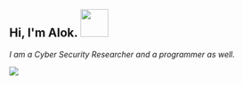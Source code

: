 <h2> Hi, I'm Alok. <img src="https://media.giphy.com/media/ksE9feSa2b4V2GYwY4/giphy.gif" width="50"></h2>

*I am a Cyber Security Researcher and a programmer as well.*

![](https://komarev.com/ghpvc/?username=alokbatham&color=brightgreen)

<!--
**alokbatham/alokbatham** is a ✨ _special_ ✨ repository because its `README.md` (this file) appears on your GitHub profile.

Here are some ideas to get you started:

- 🔭 I’m currently working on ...
- 🌱 I’m currently learning ...
- 👯 I’m looking to collaborate on ...
- 🤔 I’m looking for help with ...
- 💬 Ask me about ...
- 📫 How to reach me: ...
- 😄 Pronouns: ...
- ⚡ Fun fact: ...
-->
